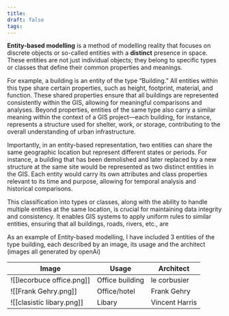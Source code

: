 ```yaml
---
title:
draft: false
tags:
---
```

**Entity-based modelling** is a method of modelling reality that focuses on discrete objects or so-called entities with a **distinct** presence in space. These entities are not just individual objects; they belong to specific types or classes that define their common properties and meanings.


For example, a building is an entity of the type “Building.” All entities within this type share certain properties, such as height, footprint, material, and function. These shared properties ensure that all buildings are represented consistently within the GIS, allowing for meaningful comparisons and analyses. Beyond properties, entities of the same type also carry a similar meaning within the context of a GIS project—each building, for instance, represents a structure used for shelter, work, or storage, contributing to the overall understanding of urban infrastructure.


Importantly, in an entity-based representation, two entities can share the same geographic location but represent different states or periods. For instance, a building that has been demolished and later replaced by a new structure at the same site would be represented as two distinct entities in the GIS. Each entity would carry its own attributes and class properties relevant to its time and purpose, allowing for temporal analysis and historical comparisons.

This classification into types or classes, along with the ability to handle multiple entities at the same location, is crucial for maintaining data integrity and consistency. It enables GIS systems to apply uniform rules to similar entities, ensuring that all buildings, roads, rivers, etc., are 


As an example of Entity-based modelling, I have included 3 entities of the type building, each described by an image, its usage and the architect (images all generated by openAi)

| Image                     | Usage           | Architect      |
| ------------------------- | --------------- | -------------- |
| ![[lecorbuce office.png]] | Office building | le corbusier   |
| ![[Frank Gehry.png]]      | Office/hotel    | Frank Gehry    |
| ![[clasistic libary.png]] | Libary          | Vincent Harris |

